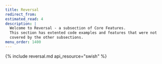 ```yaml
---
title: Reversal
redirect_from:
estimated_read: 4
description: |
  Welcome to Reversal - a subsection of Core Features.
  This section has extented code examples and features that were not
  covered by the other subsections.
menu_order: 1400
---
```


{% include reversal.md api_resource="swish" %}

